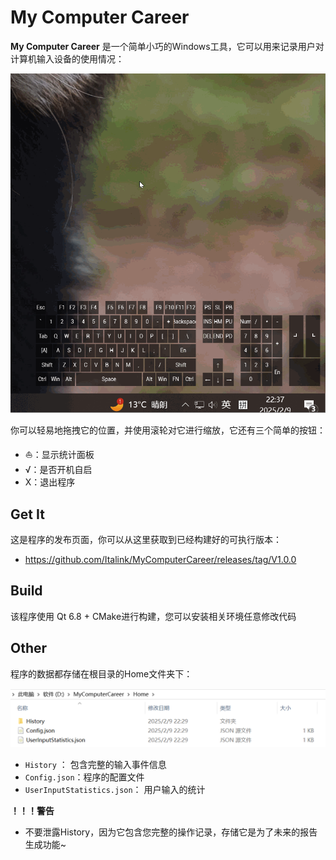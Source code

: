 # My Computer Career

**My Computer Career** 是一个简单小巧的Windows工具，它可以用来记录用户对计算机输入设备的使用情况：

![user](Resources/user.gif)

你可以轻易地拖拽它的位置，并使用滚轮对它进行缩放，它还有三个简单的按钮：

- ⛵：显示统计面板
- √：是否开机自启
- X：退出程序

## Get It

这是程序的发布页面，你可以从这里获取到已经构建好的可执行版本：

- https://github.com/Italink/MyComputerCareer/releases/tag/V1.0.0

## Build

该程序使用 Qt 6.8 + CMake进行构建，您可以安装相关环境任意修改代码

## Other

程序的数据都存储在根目录的Home文件夹下：

![image-20250209223042680](Resources/image-20250209223042680.png)

- `History` ： 包含完整的输入事件信息
- `Config.json`：程序的配置文件
- `UserInputStatistics.json`： 用户输入的统计

**！！！警告**

- 不要泄露History，因为它包含您完整的操作记录，存储它是为了未来的报告生成功能~
